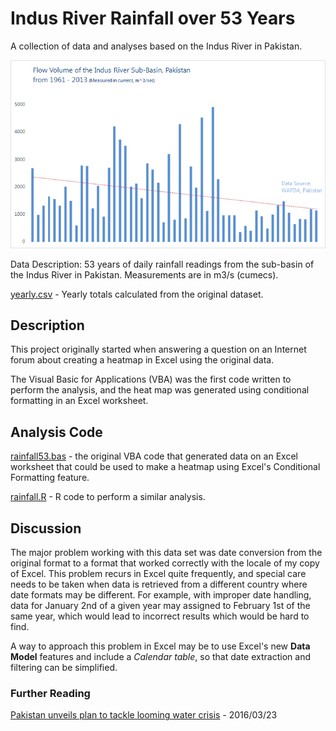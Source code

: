 # Indus River Rainfall over 53 Years
A collection of data and analyses based on the Indus River in Pakistan.

<img src="images/rainfall53-barchart-linear-regression.png">

Data Description: 53 years of daily rainfall readings from the sub-basin of the Indus River in Pakistan. Measurements are in m3/s (cumecs).

<a href="yearly.csv">yearly.csv</a> - Yearly totals calculated from the original dataset.

## Description
This project originally started when answering a question on an Internet forum about creating a heatmap in Excel using the original data.

The Visual Basic for Applications (VBA) was the first code written to perform the analysis, and the heat map was generated using conditional formatting in an Excel worksheet.

## Analysis Code
<a href="rainfall53.bas">rainfall53.bas</a> - the original VBA code that generated data on an Excel worksheet that could be used to make a heatmap using Excel's Conditional Formatting feature.

<a href="rainfall53.R">rainfall.R</a> - R code to perform a similar analysis.

## Discussion
The major problem working with this data set was date conversion from the original format to a format that worked correctly with the locale of my copy of Excel. This problem recurs in Excel quite frequently, and special care needs to be taken when data is retrieved from a different country where date formats may be different. For example, with improper date handling, data for January 2nd of a given year may assigned to February 1st of the same year, which would lead to incorrect results which would be hard to find.

A way to approach this problem in Excel may be to use Excel's new <b>Data Model</b> features and include a <i>Calendar table</i>, so that date extraction and filtering can be simplified.

### Further Reading
[Pakistan unveils plan to tackle looming water crisis](http://www.climatechangenews.com/2016/03/23/pakistan-unveils-plan-to-tackle-looming-water-crisis) - 2016/03/23
